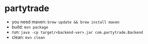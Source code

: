 # partytrade

- you need maven: `brew update && brew install maven`
- build: `mvn package`
- run: `java -cp target/<backend-ver>.jar com.partytrade.Backend`
- clean: `mvn clean`
